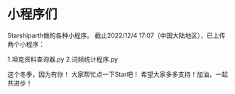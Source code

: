 # 小程序们
Starshiparth做的各种小程序。
截止2022/12/4 17:07（中国大陆地区），已上传两个小程序：

1.坦克资料查询器.py
2.词频统计程序.py

这个冬季，因为有你！
大家帮忙点一下Star吧！
希望大家多多支持！加油，一起共进步！
